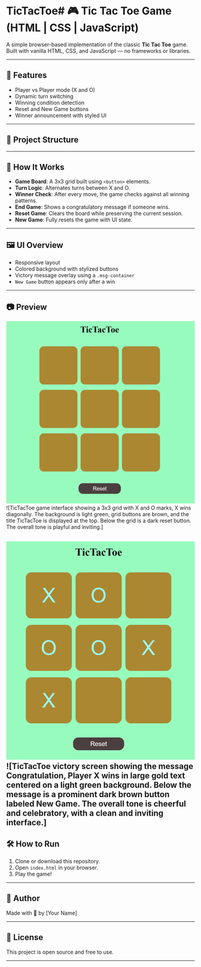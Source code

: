 # TicTacToe# 🎮 Tic Tac Toe Game (HTML | CSS | JavaScript)

A simple browser-based implementation of the classic **Tic Tac Toe** game. Built with vanilla HTML, CSS, and JavaScript — no frameworks or libraries.

---

## 🚀 Features

- Player vs Player mode (X and O)
- Dynamic turn switching
- Winning condition detection
- Reset and New Game buttons
- Winner announcement with styled UI

---

## 📁 Project Structure


---

## 🧠 How It Works

- **Game Board**: A 3x3 grid built using `<button>` elements.
- **Turn Logic**: Alternates turns between X and O.
- **Winner Check**: After every move, the game checks against all winning patterns.
- **End Game**: Shows a congratulatory message if someone wins.
- **Reset Game**: Clears the board while preserving the current session.
- **New Game**: Fully resets the game with UI state.

---

## 🖼️ UI Overview

- Responsive layout
- Colored background with stylized buttons
- Victory message overlay using a `.msg-container`
- `New Game` button appears only after a win

---

## 📷 Preview

![alt text](image.png)
![TicTacToe game interface showing a 3x3 grid with X and O marks, X wins diagonally. The background is light green, grid buttons are brown, and the title TicTacToe is displayed at the top. Below the grid is a dark reset button. The overall tone is playful and inviting.]

![alt text](image-2.png)
![TicTacToe victory screen showing the message Congratulation, Player X wins in large gold text centered on a light green background. Below the message is a prominent dark brown button labeled New Game. The overall tone is cheerful and celebratory, with a clean and inviting interface.]
---

## 🛠️ How to Run

1. Clone or download this repository.
2. Open `index.html` in your browser.
3. Play the game!

---

## 📝 Author

Made with 💚 by [Your Name]

---

## 📄 License

This project is open source and free to use.

---
